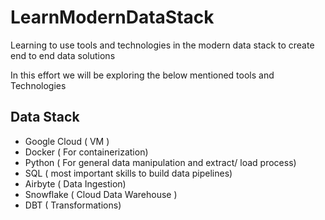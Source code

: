 # LearnModernDataStack
Learning to use tools and technologies in the modern data stack to create end to end data solutions

In this effort we will be exploring the below mentioned tools and Technologies

## Data Stack

- Google Cloud ( VM )
- Docker ( For containerization)
- Python ( For general data manipulation and extract/ load process)
- SQL ( most important skills to build data pipelines)
- Airbyte ( Data Ingestion)
- Snowflake ( Cloud Data Warehouse )
- DBT ( Transformations)
